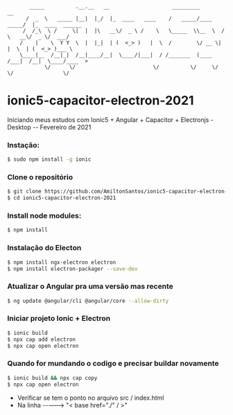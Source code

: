            _____          .__.__   __                    _________              __                
          /  _  \   _____ |__|  |_/  |_  ____   ____    /   _____/____    _____/  |_  ____  ______
         /  /_\  \ /     \|  |  |\   __\/  _ \ /    \   \_____  \\__  \  /    \   __\/  _ \/  ___/
        /    |    \  Y Y  \  |  |_|  | (  <_> )   |  \  /        \/ __ \|   |  \  | (  <_> )___ \ 
        \____|__  /__|_|  /__|____/__|  \____/|___|  / /_______  (____  /___|  /__|  \____/____  >
                \/      \/                         \/          \/     \/     \/                \/ 

# ionic5-capacitor-electron-2021
Iniciando meus estudos com Ionic5 + Angular + Capacitor + Electronjs - Desktop -- Fevereiro de 2021


### Instação:
```bash
$ sudo npm install -g ionic
```

### Clone o repositório
```bash
$ git clone https://github.com/AmiltonSantos/ionic5-capacitor-electron-2021.git
$ cd ionic5-capacitor-electron-2021
```

### Install node modules:
```bash
$ npm install
```

### Instalação do Electon
```bash
$ npm install ngx-electron electron
$ npm install electron-packager --save-dev
```

### Atualizar o Angular pra uma versão mas recente
```bash
$ ng update @angular/cli @angular/core --allow-dirty
```

### Iniciar projeto Ionic + Electron
```bash
$ ionic build
$ npx cap add electron
$ npx cap open electron
```

### Quando for mundando o codigo e precisar buildar novamente
```bash
$ ionic build && npx cap copy
$ npx cap open electron
```

- Verificar se tem o ponto no arquivo src / index.html
- Na linha ----->  "< base href="./" / >"

